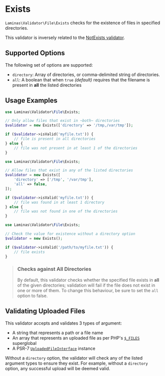 # Exists

`Laminas\Validator\File\Exists` checks for the existence of files in specified
directories.

This validator is inversely related to the [NotExists validator](not-exists.md).

## Supported Options

The following set of options are supported:

- `directory`: Array of directories, or comma-delimited string of directories.
- `all`: A boolean that when `true` _(default)_ requires that the filename is present in **all** the listed directories

## Usage Examples

```php
use Laminas\Validator\File\Exists;

// Only allow files that exist in ~both~ directories
$validator = new Exists(['directory' => '/tmp,/var/tmp']);

if ($validator->isValid('myfile.txt')) {
    // file is present in all directories
} else {
    // file was not present in at least 1 of the directories
}
```

```php
use Laminas\Validator\File\Exists;

// Allow files that exist in any of the listed directories
$validator = new Exists([
    'directory' => ['/tmp', '/var/tmp'],
    'all' => false,
]);

if ($validator->isValid('myfile.txt')) {
    // file was found in at least 1 directory
} else {
    // file was not found in one of the directories
}
```

```php
use Laminas\Validator\File\Exists;

// Check the value for existence without a directory option
$validator = new Exists();

if ($validator->isValid('/path/to/myfile.txt')) {
    // file exists
}
```

> ### Checks against All Directories
>
> By default, this validator checks whether the specified file exists in **all** of the
> given directories; validation will fail if the file does not exist in one
> or more of them. To change this behaviour, be sure to set the `all` option to false.

## Validating Uploaded Files

This validator accepts and validates 3 types of argument:

- A string that represents a path or a file name
- An array that represents an uploaded file as per PHP's [`$_FILES`](https://www.php.net/manual/reserved.variables.files.php) superglobal
- A PSR-7 [`UploadedFileInterface`](https://www.php-fig.org/psr/psr-7/#36-psrhttpmessageuploadedfileinterface) instance

Without a `directory` option, the validator will check any of the listed argument types to ensure they exist.
For example, without a `directory` option, any successful upload will be deemed valid.
